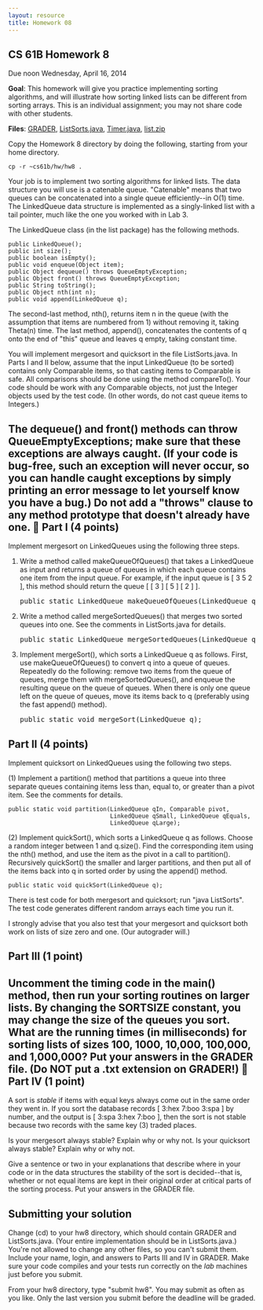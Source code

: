 ```yaml
---
layout: resource
title: Homework 08
---
```

CS 61B  Homework 8
------------------
Due noon Wednesday, April 16, 2014

**Goal**: This homework will give you practice implementing sorting algorithms, and will
illustrate how sorting linked lists can be different from sorting arrays.
This is an individual assignment; you may not share code with other students.

**Files**: <a href="GRADER">GRADER</a>, <a href="ListSorts.java">ListSorts.java</a>, <a href="Timer.java">Timer.java</a>, <a href="list.zip">list.zip</a>

Copy the Homework 8 directory by doing the following, starting from your home
directory.

    cp -r ~cs61b/hw/hw8 .

Your job is to implement two sorting algorithms for linked lists.  The data
structure you will use is a catenable queue.  "Catenable" means that two queues
can be concatenated into a single queue efficiently--in O(1) time.  The
LinkedQueue data structure is implemented as a singly-linked list with a tail
pointer, much like the one you worked with in Lab 3.

The LinkedQueue class (in the list package) has the following methods.

    public LinkedQueue();
    public int size();
    public boolean isEmpty();
    public void enqueue(Object item);
    public Object dequeue() throws QueueEmptyException;
    public Object front() throws QueueEmptyException;
    public String toString();
    public Object nth(int n);
    public void append(LinkedQueue q);

The second-last method, nth(), returns item n in the queue (with the assumption
that items are numbered from 1) without removing it, taking Theta(n) time.
The last method, append(), concatenates the contents of q onto the end of
"this" queue and leaves q empty, taking constant time.

You will implement mergesort and quicksort in the file ListSorts.java.  In
Parts I and II below, assume that the input LinkedQueue (to be sorted) contains
only Comparable items, so that casting items to Comparable is safe.  All
comparisons should be done using the method compareTo().  Your code should be
work with any Comparable objects, not just the Integer objects used by the test
code.  (In other words, do not cast queue items to Integers.)

The dequeue() and front() methods can throw QueueEmptyExceptions; make sure
that these exceptions are always caught.  (If your code is bug-free, such an
exception will never occur, so you can handle caught exceptions by simply
printing an error message to let yourself know you have a bug.)  Do not add
a "throws" clause to any method prototype that doesn't already have one.

Part I  (4 points)
------------------
Implement mergesort on LinkedQueues using the following three steps.

1.  Write a method called makeQueueOfQueues() that takes a LinkedQueue as
input and returns a queue of queues in which each queue contains one item from
the input queue.  For example, if the input queue is [ 3 5 2 ], this method
should return the queue [ [ 3 ] [ 5 ] [ 2 ] ].

    <pre>public static LinkedQueue makeQueueOfQueues(LinkedQueue q);</pre>

2.  Write a method called mergeSortedQueues() that merges two sorted queues
into one.  See the comments in ListSorts.java for details.

    <pre>public static LinkedQueue mergeSortedQueues(LinkedQueue q1, LinkedQueue q2);</pre>

3.  Implement mergeSort(), which sorts a LinkedQueue q as follows.  First, use
makeQueueOfQueues() to convert q into a queue of queues.  Repeatedly do the
following:  remove two items from the queue of queues, merge them with
mergeSortedQueues(), and enqueue the resulting queue on the queue of queues.
When there is only one queue left on the queue of queues, move its items back
to q (preferably using the fast append() method).

    <pre>public static void mergeSort(LinkedQueue q);</pre>

Part II  (4 points)
-------------------
Implement quicksort on LinkedQueues using the following two steps.

(1) Implement a partition() method that partitions a queue into three separate
queues containing items less than, equal to, or greater than a pivot item.
See the comments for details.

    public static void partition(LinkedQueue qIn, Comparable pivot, 
                                 LinkedQueue qSmall, LinkedQueue qEquals, 
                                 LinkedQueue qLarge);

(2) Implement quickSort(), which sorts a LinkedQueue q as follows.  Choose a
random integer between 1 and q.size().  Find the corresponding item using the
nth() method, and use the item as the pivot in a call to partition().
Recursively quickSort() the smaller and larger partitions, and then put all of
the items back into q in sorted order by using the append() method.

    public static void quickSort(LinkedQueue q);

There is test code for both mergesort and quicksort; run "java ListSorts".
The test code generates different random arrays each time you run it.

I strongly advise that you also test that your mergesort and quicksort both
work on lists of size zero and one.  (Our autograder will.)

Part III  (1 point)
-------------------
Uncomment the timing code in the main() method, then run your sorting routines
on larger lists.  By changing the SORTSIZE constant, you may change the size of
the queues you sort.  What are the running times (in milliseconds) for sorting
lists of sizes 100, 1000, 10,000, 100,000, and 1,000,000?  Put your answers in
the GRADER file.  (Do NOT put a .txt extension on GRADER!)

Part IV  (1 point)
------------------
A sort is _stable_ if items with equal keys always come out in the same order
they went in.  If you sort the database records [ 3:hex 7:boo 3:spa ] by
number, and the output is [ 3:spa 3:hex 7:boo ], then the sort is not stable
because two records with the same key (3) traded places.

Is your mergesort always stable?  Explain why or why not.
Is your quicksort always stable?  Explain why or why not.

Give a sentence or two in your explanations that describe where in your code or
in the data structures the stability of the sort is decided--that is, whether
or not equal items are kept in their original order at critical parts of the
sorting process.  Put your answers in the GRADER file.

Submitting your solution
------------------------
Change (cd) to your hw8 directory, which should contain GRADER and
ListSorts.java.  (Your entire implementation should be in ListSorts.java.)
You're not allowed to change any other files, so you can't submit them.
Include your name, login, and answers to Parts III and IV in GRADER.  Make sure
your code compiles and your tests run correctly on the _lab_ machines just
before you submit.

From your hw8 directory, type "submit hw8".  You may submit as often as you
like.  Only the last version you submit before the deadline will be graded.
